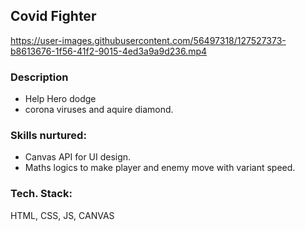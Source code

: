 ## Covid Fighter




https://user-images.githubusercontent.com/56497318/127527373-b8613676-1f56-41f2-9015-4ed3a9a9d236.mp4


### Description
  - Help Hero dodge
  - corona viruses and aquire diamond.

### Skills nurtured:
  - Canvas API for UI design.
  - Maths logics to make player and enemy move with variant speed.

### Tech. Stack:
HTML, CSS, JS, CANVAS
